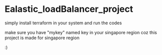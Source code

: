 # Ealastic_loadBalancer_project

simply install terraform in your system and run the codes

make sure you have "mykey" named key in your singapore region coz this project is made for singapore region 

:)

